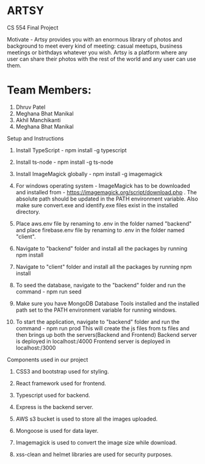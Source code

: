 # ARTSY
CS 554 Final Project

Motivate - 
Artsy provides you with an enormous library of photos and background to meet every kind of meeting: casual meetups, business meetings or birthdays whatever you wish. Artsy is a platform where any user can share their photos with the rest of the world and any user can use them.

# Team Members:
1. Dhruv Patel
2. Meghana Bhat Manikal
3. Akhil Manchikanti
4. Meghana Bhat Manikal


Setup and Instructions

1. Install TypeScript - npm install -g typescript

2. Install ts-node - npm install -g ts-node

3. Install ImageMagick globally - npm install -g imagemagick

4. For windows operating system - ImageMagick has to be downloaded and installed from - https://imagemagick.org/script/download.php . The absolute path should be updated in the PATH environment variable. Also make sure convert.exe and identify.exe files exist in the installed directory.

5. Place aws.env file by renaming to .env in the folder named "backend" and place firebase.env file by renaming to .env in the folder named "client".

6. Navigate to "backend" folder and install all the packages by running npm install

7. Navigate to "client" folder and install all the packages by running npm install

8. To seed the database, navigate to the "backend" folder and run the command - npm run seed

9. Make sure you have MongoDB Database Tools installed and the installed path set to the PATH environment variable for running windows.

10. To start the application, navigate to "backend" folder and run the command - npm run prod
This will create the js files from ts files and then brings up both the servers(Backend and Frontend)
Backend server is deployed in localhost:/4000
Frontend server is deployed in localhost:/3000



Components used in our project

1. CSS3 and bootstrap used for styling.

2. React framework used for frontend.

3. Typescript used for backend.

4. Express is the backend server.

5. AWS s3 bucket is used to store all the images uploaded.

6. Mongoose is used for data layer.

7. Imagemagick is used to convert the image size while download.

8. xss-clean and helmet libraries are used for security purposes. 
